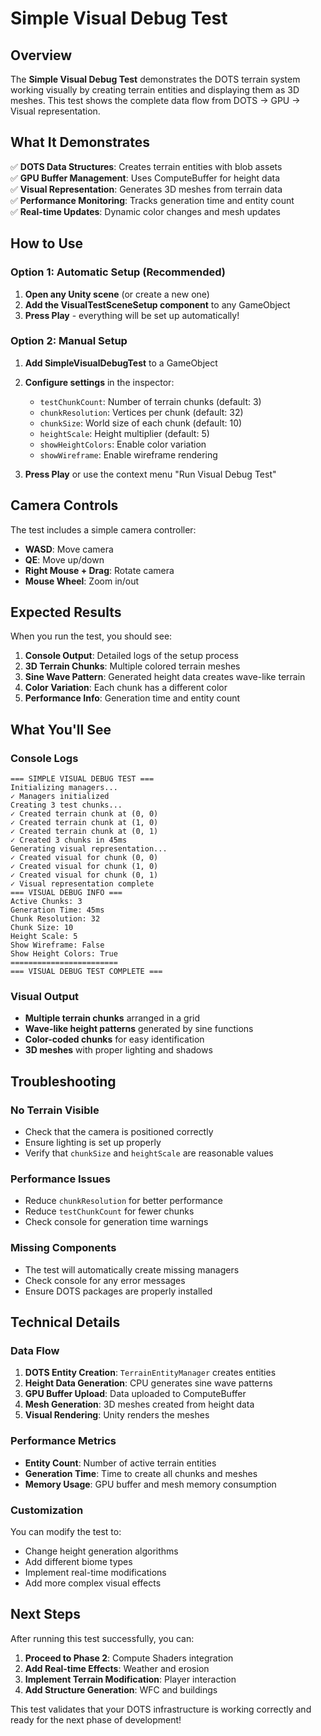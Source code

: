 # Simple Visual Debug Test

## Overview

The **Simple Visual Debug Test** demonstrates the DOTS terrain system working visually by creating terrain entities and displaying them as 3D meshes. This test shows the complete data flow from DOTS → GPU → Visual representation.

## What It Demonstrates

✅ **DOTS Data Structures**: Creates terrain entities with blob assets  
✅ **GPU Buffer Management**: Uses ComputeBuffer for height data  
✅ **Visual Representation**: Generates 3D meshes from terrain data  
✅ **Performance Monitoring**: Tracks generation time and entity count  
✅ **Real-time Updates**: Dynamic color changes and mesh updates  

## How to Use

### Option 1: Automatic Setup (Recommended)

1. **Open any Unity scene** (or create a new one)
2. **Add the VisualTestSceneSetup component** to any GameObject
3. **Press Play** - everything will be set up automatically!

### Option 2: Manual Setup

1. **Add SimpleVisualDebugTest** to a GameObject
2. **Configure settings** in the inspector:
   - `testChunkCount`: Number of terrain chunks (default: 3)
   - `chunkResolution`: Vertices per chunk (default: 32)
   - `chunkSize`: World size of each chunk (default: 10)
   - `heightScale`: Height multiplier (default: 5)
   - `showHeightColors`: Enable color variation
   - `showWireframe`: Enable wireframe rendering

3. **Press Play** or use the context menu "Run Visual Debug Test"

## Camera Controls

The test includes a simple camera controller:

- **WASD**: Move camera
- **QE**: Move up/down
- **Right Mouse + Drag**: Rotate camera
- **Mouse Wheel**: Zoom in/out

## Expected Results

When you run the test, you should see:

1. **Console Output**: Detailed logs of the setup process
2. **3D Terrain Chunks**: Multiple colored terrain meshes
3. **Sine Wave Pattern**: Generated height data creates wave-like terrain
4. **Color Variation**: Each chunk has a different color
5. **Performance Info**: Generation time and entity count

## What You'll See

### Console Logs
```
=== SIMPLE VISUAL DEBUG TEST ===
Initializing managers...
✓ Managers initialized
Creating 3 test chunks...
✓ Created terrain chunk at (0, 0)
✓ Created terrain chunk at (1, 0)
✓ Created terrain chunk at (0, 1)
✓ Created 3 chunks in 45ms
Generating visual representation...
✓ Created visual for chunk (0, 0)
✓ Created visual for chunk (1, 0)
✓ Created visual for chunk (0, 1)
✓ Visual representation complete
=== VISUAL DEBUG INFO ===
Active Chunks: 3
Generation Time: 45ms
Chunk Resolution: 32
Chunk Size: 10
Height Scale: 5
Show Wireframe: False
Show Height Colors: True
========================
=== VISUAL DEBUG TEST COMPLETE ===
```

### Visual Output
- **Multiple terrain chunks** arranged in a grid
- **Wave-like height patterns** generated by sine functions
- **Color-coded chunks** for easy identification
- **3D meshes** with proper lighting and shadows

## Troubleshooting

### No Terrain Visible
- Check that the camera is positioned correctly
- Ensure lighting is set up properly
- Verify that `chunkSize` and `heightScale` are reasonable values

### Performance Issues
- Reduce `chunkResolution` for better performance
- Reduce `testChunkCount` for fewer chunks
- Check console for generation time warnings

### Missing Components
- The test will automatically create missing managers
- Check console for any error messages
- Ensure DOTS packages are properly installed

## Technical Details

### Data Flow
1. **DOTS Entity Creation**: `TerrainEntityManager` creates entities
2. **Height Data Generation**: CPU generates sine wave patterns
3. **GPU Buffer Upload**: Data uploaded to ComputeBuffer
4. **Mesh Generation**: 3D meshes created from height data
5. **Visual Rendering**: Unity renders the meshes

### Performance Metrics
- **Entity Count**: Number of active terrain entities
- **Generation Time**: Time to create all chunks and meshes
- **Memory Usage**: GPU buffer and mesh memory consumption

### Customization
You can modify the test to:
- Change height generation algorithms
- Add different biome types
- Implement real-time modifications
- Add more complex visual effects

## Next Steps

After running this test successfully, you can:

1. **Proceed to Phase 2**: Compute Shaders integration
2. **Add Real-time Effects**: Weather and erosion
3. **Implement Terrain Modification**: Player interaction
4. **Add Structure Generation**: WFC and buildings

This test validates that your DOTS infrastructure is working correctly and ready for the next phase of development! 